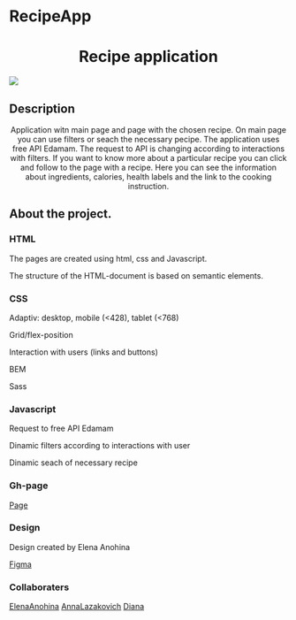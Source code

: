 # RecipeApp

<h1 align="center">Recipe application</h1>
  
<img src="https://github.com/eeromanova/RecipeApp/raw/main/assets/images/printscreen.png">

## Description

<p align="center">Application witn main page and page with the chosen recipe. On main page you can use filters or seach the necessary pecipe. The application uses free API Edamam. The request to API is changing according to interactions with filters. If you want to know more about a particular recipe you can click and follow to the page with a recipe. Here you can see the information about ingredients, calories, health labels and the link to the cooking instruction.</p>

## About the project.

### HTML

<p>The pages are created using html, css and Javascript.</p>
<p>The structure of the HTML-document is based on semantic elements.</p>

### CSS

<p>Adaptiv: desktop, mobile (<428), tablet (<768)</p>
<p>Grid/flex-position</p>
<p>Interaction with users (links and buttons)</p>
<p>BEM</p>
<p>Sass</p>

### Javascript
<p>Request to free API Edamam</p>
<p>Dinamic filters according to interactions with user</p>
<p>Dinamic seach of necessary recipe</p>

### Gh-page

<a href="https://eeromanova.github.io/RecipesApp/">Page</a>

### Design

<p>Design created by Elena Anohina</p>
<a href="https://www.figma.com/file/tsLHwnxsQmqOUdh9qFL9B0/YouMeal-(Copy)?type=design&node-id=57-2203&mode=design&t=cHzZrpxgMFIvyRXR-0">Figma</a>

### Collaboraters

<a href="https://github.com/lenaanohina">ElenaAnohina</a>
<a href="https://github.com/Anna-Lazakovich">AnnaLazakovich</a>
<a href="https://github.com/diloytd">Diana</a>


